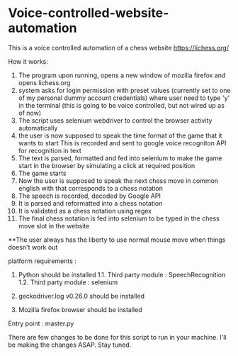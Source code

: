 # Voice-controlled-website-automation
This is a voice controlled automation of a chess website https://lichess.org/

How it works: 
1. The program upon running, opens a new window of mozilla firefox and opens lichess.org
2. system asks for login permission with preset values (currently set to one of my personal dummy account credentials)
  where user need to type 'y' in the terminal (this is going to be voice controlled, but not wired up as of now)
3. The script uses selenium webdriver to control the browser activity automatically
4. the user is now supposed to speak the time format of the game that it wants to start
   This is recorded and sent to google voice recogniton API for recognition in text
5. The text is parsed, formatted and fed into selenium to make the game start in the browser by simulating a click at required position
6. The game starts
7. Now the user is supposed to speak the next chess move in common english with that corresponds to a chess notation
8. The speech is recorded, decoded by Google API
9. It is parsed and reformatted into a chess notation
10. It is validated as a chess notation using regex
11. The final chess notation is fed into selenium to be typed in the chess move slot in the website

**The user always has the liberty to use normal mouse move when things doesn't work out

platform requirements : 
1. Python should be installed
  1.1. Third party module : SpeechRecognition
  1.2. Third party module : selenium
    
3. geckodriver.log v0.26.0 should be installed 
4. Mozilla firefox browser should be installed

Entry point : master.py

There are few changes to be done for this script to run in your machine. I'll be making the changes ASAP. Stay tuned.
